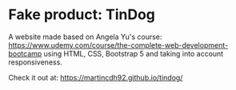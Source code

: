 # Fake product: TinDog

A website made based on Angela Yu's course: https://www.udemy.com/course/the-complete-web-development-bootcamp using HTML, CSS, Bootstrap 5 and taking into account responsiveness.

Check it out at: https://martincdh92.github.io/tindog/
